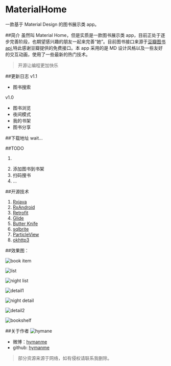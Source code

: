 # MaterialHome
一款基于 Material Design 的图书展示类 app。

##简介
虽然叫 Material Home，但是实质是一款图书展示类 app，目前正处于逐步完善阶段，也期望感兴趣的朋友一起来完善“她”。目前图书接口来源于[豆瓣图书 api](https://developers.douban.com/wiki/?title=api_v2),特此感谢豆瓣提供的免费接口。本 app 采用的是 MD 设计风格以及一些友好的交互动画，使用了一些最新的热门技术。
>开源让编程更加快乐

##更新日志
v1.1
- 图书搜索

v1.0
- 图书浏览
- 夜间模式
- 我的书架
- 图书分享

##下载地址
wait...

##TODO
1. ~~~图书搜索~~~
2. 添加图书到书架
3. 扫码搜书
4. ...

##开源技术
1. [Rxjava](https://github.com/ReactiveX/RxJava)
2. [RxAndroid](https://github.com/ReactiveX/RxAndroid)
3. [Retrofit](https://github.com/square/retrofit)
4. [Glide](https://github.com/bumptech/glide)
5. [Butter Knife](https://github.com/JakeWharton/butterknife)
6. [sqlbrite](https://github.com/square/sqlbrite)
7. [ParticleView](https://github.com/JeasonWong/Particle)
8. [okhttp3](https://github.com/square/okhttp)

##效果图：

![book item](http://ww3.sinaimg.cn/mw690/005X6W83gw1f6p032la2tj30dw04vq4g.jpg)

![list](http://ww4.sinaimg.cn/mw690/005X6W83gw1f6p0339jkbj30c00lcn3f.jpg)

![night list](http://ww3.sinaimg.cn/mw690/005X6W83gw1f7m0auagjuj30c00lcwhl.jpg)

![detail1](http://ww1.sinaimg.cn/mw690/005X6W83gw1f7f0jsrizzj30c00lcacn.jpg)

![night detail](http://ww3.sinaimg.cn/mw690/005X6W83gw1f7m0av639aj30c00lcdie.jpg)

![detail2](http://ww3.sinaimg.cn/mw690/005X6W83gw1f7f0oimayej30c00lcwh6.jpg)

![bookshelf](http://ww2.sinaimg.cn/mw690/005X6W83gw1f7f0m87oqyj30c00lcta0.jpg)

##关于作者
![hymane](https://avatars0.githubusercontent.com/u/10279568?v=3&s=460)

- 微博：[hymanme](http://weibo.com/hymane)
- github: [hymanme](https://github.com/hymanme)

> 部分资源来源于网络，如有侵权请联系我删除。

